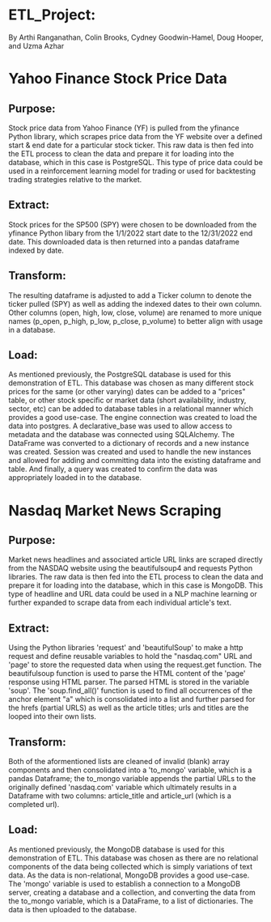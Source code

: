 # ETL_Project:

By Arthi Ranganathan, Colin Brooks, Cydney Goodwin-Hamel, Doug Hooper, and Uzma Azhar

# Yahoo Finance Stock Price Data

## Purpose:

Stock price data from Yahoo Finance (YF) is pulled from the yfinance Python library, which scrapes price data from the YF website over a defined start & end date for a particular stock ticker. This raw data is then fed into the ETL process to clean the data and prepare it for loading into the database, which in this case is PostgreSQL. This type of price data could be used in a reinforcement learning model for trading or used for backtesting trading strategies relative to the market.

## Extract:

Stock prices for the SP500 (SPY) were chosen to be downloaded from the yfinance Python libary from the 1/1/2022 start date to the 12/31/2022 end date. This downloaded data is then returned into a pandas dataframe indexed by date.

## Transform:

The resulting dataframe is adjusted to add a Ticker column to denote the ticker pulled (SPY) as well as adding the indexed dates to their own column. Other columns (open, high, low, close, volume) are renamed to more unique names (p_open, p_high, p_low, p_close, p_volume) to better align with usage in a database.

## Load:

As mentioned previously, the PostgreSQL database is used for this demonstration of ETL. This database was chosen as many different stock prices for the same (or other varying) dates can be added to a "prices" table, or other stock specific or market data (short availability, industry, sector, etc) can be added to database tables in a relational manner which provides a good use-case. The engine connection was created to load the data into postgres. A declarative_base was used to allow access to metadata and the database was connected using SQLAlchemy. The DataFrame was converted to a dictionary of records and a new instance was created. Session was created and used to handle the new instances and allowed for adding and committing data into the existing dataframe and table. And finally, a query was created to confirm the data was appropriately loaded in to the database.

# Nasdaq Market News Scraping

## Purpose:

Market news headlines and associated article URL links are scraped directly from the NASDAQ website using the beautifulsoup4 and requests Python libraries. The raw data is then fed into the ETL process to clean the data and prepare it for loading into the database, which in this case is MongoDB. This type of headline and URL data could be used in a NLP machine learning or further expanded to scrape data from each individual article's text.

## Extract:

Using the Python libraries 'request' and 'beautifulSoup' to make a http request and define reusable variables to hold the "nasdaq.com" URL and 'page' to store the requested data when using the request.get function. The beautifulsoup function is used to parse the HTML content of the 'page' response using HTML parser. The parsed HTML is stored in the variable 'soup'. The 'soup.find_all()' function is used to find all occurrences of the anchor element "a" which is consolidated into a list and further parsed for the hrefs (partial URLS) as well as the article titles; urls and titles are the looped into their own lists.

## Transform:

Both of the aformentioned lists are cleaned of invalid (blank) array components and then consolidated into a 'to_mongo' variable, which is a pandas Dataframe; the to_mongo variable appends the partial URLs to the originally defined 'nasdaq.com' variable which ultimately results in a Dataframe with two columns: article_title and article_url (which is a completed url).

## Load:

As mentioned previously, the MongoDB database is used for this demonstration of ETL. This database was chosen as there are no relational components of the data being collected which is simply variations of text data. As the data is non-relational, MongoDB provides a good use-case. The 'mongo' variable is used to establish a connection to a MongoDB server, creating a database and a collection, and converting the data from the to_mongo variable, which is a DataFrame, to a list of dictionaries. The data is then uploaded to the database.
